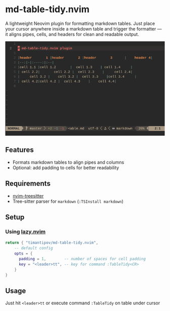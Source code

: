 # md-table-tidy.nvim

A lightweight Neovim plugin for formatting markdown tables.
Just place your cursor anywhere inside a markdown table and trigger the formatter — it aligns pipes, cells, and headers for clean and readable output.

![demo](./demo.gif)

## Features
- Formats markdown tables to align pipes and columns
- Optional: add padding to cells for better readability

## Requirements
- [nvim-treesitter](https://github.com/nvim-treesitter/nvim-treesitter)
- Tree-sitter parser for `markdown` (`:TSInstall markdown`)

## Setup
### Using [lazy.nvim](https://github.com/folke/lazy.nvim)
```lua
return { "timantipov/md-table-tidy.nvim",
    -- default config
    opts = {
      padding = 1,        -- number of spaces for cell padding
      key = "<leader>tt", -- key for command :TableTidy<CR>
    }
}
```
## Usage
Just hit `<leader>tt` or execute command `:TableTidy` on table under cursor
